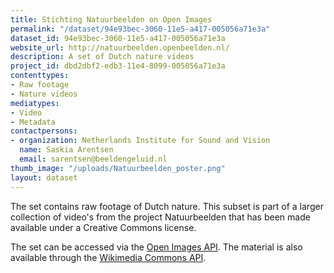 ```yaml
---
title: Stichting Natuurbeelden on Open Images
permalink: "/dataset/94e93bec-3060-11e5-a417-005056a71e3a"
dataset_id: 94e93bec-3060-11e5-a417-005056a71e3a
website_url: http://natuurbeelden.openbeelden.nl/
description: A set of Dutch nature videos
project_id: dbd2dbf2-edb3-11e4-8099-005056a71e3a
contenttypes:
- Raw footage
- Nature videos
mediatypes:
- Video
- Metadata
contactpersons:
- organization: Netherlands Institute for Sound and Vision
  name: Saskia Arentsen
  email: sarentsen@beeldengeluid.nl
thumb_image: "/uploads/Natuurbeelden_poster.png"
layout: dataset
---
```


The set contains raw footage of Dutch nature. This subset is part of a larger collection of video's from the project Natuurbeelden that has been made available under a Creative Commons license.

The set can be accessed via the [Open Images API](http://www.openbeelden.nl/api/). The material is also available through the [Wikimedia Commons API](https://tools.wmflabs.org/magnus-toolserver/commonsapi.php).
